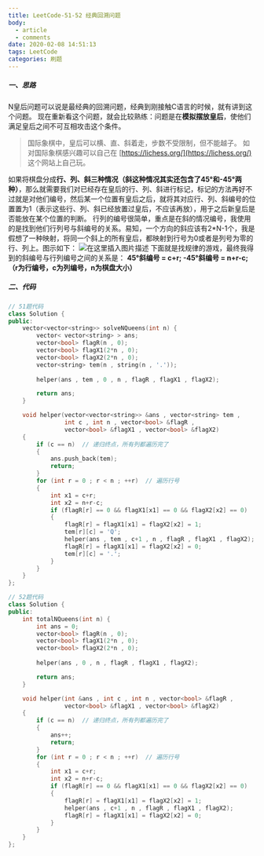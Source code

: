 ```yaml
---
title: LeetCode-51-52 经典回溯问题
body:
  - article
  - comments
date: 2020-02-08 14:51:13
tags: LeetCode
categories: 刷题
---
```


##### 一、思路
N皇后问题可以说是最经典的回溯问题，经典到刚接触C语言的时候，就有讲到这个问题。
现在重新看这个问题，就会比较熟练：问题是在**模拟摆放皇后**，使他们满足皇后之间不可互相攻击这个条件。

> 国际象棋中，皇后可以横、直、斜着走，步数不受限制，但不能越子。
>如对国际象棋感兴趣可以自己在 [https://lichess.org/](https://lichess.org/) 这个网站上自己玩。

如果将棋盘分成**行、列、斜三种情况（斜这种情况其实还包含了45°和-45°两种）**，那么就需要我们对已经存在皇后的行、列、斜进行标记，标记的方法再好不过就是对他们编号，然后某一个位置有皇后之后，就将其对应行、列、斜编号的位置置为1（表示这些行、列、斜已经放置过皇后，不应该再放），用于之后新皇后是否能放在某个位置的判断。
行列的编号很简单，重点是在斜的情况编号，我使用的是找到他们行列号与斜编号的关系。易知，一个方向的斜应该有2*N-1个，我是假想了一种映射，将同一个斜上的所有皇后，都映射到行号为0或者是列号为零的行、列上。图示如下： ![在这里插入图片描述](https://img-blog.csdnimg.cn/20200208145343679.png?x-oss-process=image/watermark,type_ZmFuZ3poZW5naGVpdGk,shadow_10,text_aHR0cHM6Ly9ibG9nLmNzZG4ubmV0L3FxXzQzNTc1OTI2,size_16,color_FFFFFF,t_70)
下面就是找规律的游戏，最终我得到的斜编号与行列编号之间的关系是：
**45°斜编号 = c+r;	-45°斜编号 = n+r-c;（r为行编号，c为列编号，n为棋盘大小）**

##### 二、代码
```cpp
// 51题代码
class Solution {
public:
    vector<vector<string>> solveNQueens(int n) {
        vector< vector<string> > ans;
        vector<bool> flagR(n , 0);
        vector<bool> flagX1(2*n , 0);
        vector<bool> flagX2(2*n , 0);
        vector<string> tem(n , string(n , '.'));
    
        helper(ans , tem , 0 , n , flagR , flagX1 , flagX2);

        return ans;
    }

    void helper(vector<vector<string>> &ans , vector<string> tem , 
                int c , int n , vector<bool> &flagR , 
                vector<bool> &flagX1 , vector<bool> &flagX2)
    {
        if (c == n)  // 递归终点，所有列都遍历完了
        {
            ans.push_back(tem);
            return;
        }
        for (int r = 0 ; r < n ; ++r)  // 遍历行号
        {
            int x1 = c+r;
            int x2 = n+r-c;
            if (flagR[r] == 0 && flagX1[x1] == 0 && flagX2[x2] == 0)
            {
                flagR[r] = flagX1[x1] = flagX2[x2] = 1;
                tem[r][c] = 'Q';
                helper(ans , tem , c+1 , n , flagR , flagX1 , flagX2);
                flagR[r] = flagX1[x1] = flagX2[x2] = 0;
                tem[r][c] = '.';
            }
        }
    }
};
```

```cpp
// 52题代码
class Solution {
public:
    int totalNQueens(int n) {
        int ans = 0;
        vector<bool> flagR(n , 0);
        vector<bool> flagX1(2*n , 0);
        vector<bool> flagX2(2*n , 0);
    
        helper(ans , 0 , n , flagR , flagX1 , flagX2);

        return ans;
    }

    void helper(int &ans , int c , int n , vector<bool> &flagR , 
                vector<bool> &flagX1 , vector<bool> &flagX2)
    {
        if (c == n)  // 递归终点，所有列都遍历完了
        {
            ans++;
            return;
        }
        for (int r = 0 ; r < n ; ++r)  // 遍历行号
        {
            int x1 = c+r;
            int x2 = n+r-c;
            if (flagR[r] == 0 && flagX1[x1] == 0 && flagX2[x2] == 0)
            {
                flagR[r] = flagX1[x1] = flagX2[x2] = 1;
                helper(ans , c+1 , n , flagR , flagX1 , flagX2);
                flagR[r] = flagX1[x1] = flagX2[x2] = 0;
            }
        }
    }
};
```
